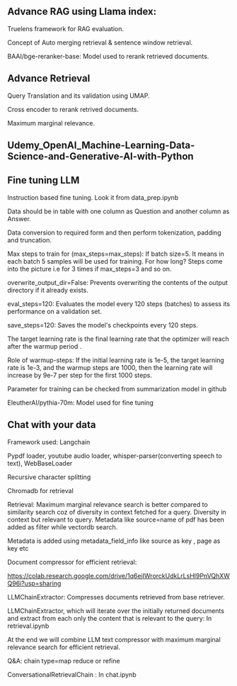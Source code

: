 ## Advance RAG using Llama index:

Truelens framework for RAG evaluation.

Concept of Auto merging retrieval & sentence window retrieval.

BAAI/bge-reranker-base: Model used to rerank retrieved documents.

## Advance Retrieval

Query Translation and its validation using UMAP.

Cross encoder to rerank retrived documents.

Maximum marginal relevance.

## Udemy_OpenAI_Machine-Learning-Data-Science-and-Generative-AI-with-Python


## Fine tuning LLM

Instruction based fine tuning. Look it from data_prep.ipynb

Data should be in table with one column as Question and another column as Answer.

Data conversion to required form and then perform tokenization, padding and truncation.

Max steps to train for (max_steps=max_steps): If batch size=5. It means in each batch 5 samples will be used for
training. For how long? Steps come into the picture i.e for 3 times if max_steps=3 and so on.

overwrite_output_dir=False: Prevents overwriting the contents of the output directory if it already exists.

eval_steps=120: Evaluates the model every 120 steps (batches) to assess its performance on a validation set.

save_steps=120: Saves the model's checkpoints every 120 steps.

The target learning rate is the final learning rate that the optimizer will reach after the warmup period .

Role of warmup-steps: If the initial learning rate is 1e-5, the target learning rate is 1e-3, and the warmup steps are 1000, then the learning rate will increase by 9e-7 per step for the first 1000 steps.

Parameter for training can be checked from summarization model in github

EleutherAI/pythia-70m: Model used for fine tuning

## Chat with your data

Framework used: Langchain

Pypdf loader, youtube audio loader, whisper-parser(converting speech to text), WebBaseLoader

Recursive character splitting

Chromadb for retrieval

Retrieval: Maximum marginal relevance search is better compared to similarity search coz of diversity in context fetched for a query. Diversity in context but relevant to query.  Metadata like source=name of pdf has been added as filter while vectordb search.

Metadata is added using metadata_field_info like source as key , page as key  etc

Document compressor for efficient retrieval: 

https://colab.research.google.com/drive/1q6ejIWrorckUdkLrLsHl9PnVQhXWQ96i?usp=sharing

 LLMChainExtractor: Compresses documents retrieved from base retriever.

LLMChainExtractor, which will iterate over the initially returned documents and extract from each only the content that is relevant to the query: In retrieval.ipynb

At the end we will combine LLM text compressor with maximum marginal relevance search for efficient retrieval.

Q&A: chain type=map reduce or refine

ConversationalRetrievalChain : In chat.ipynb







